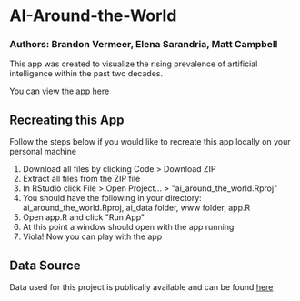# AI-Around-the-World
### Authors: Brandon Vermeer, Elena Sarandria, Matt Campbell
This app was created to visualize the rising prevalence of artificial intelligence within the past two decades.

You can view the app [here](www.google.com) 
## Recreating this App
Follow the steps below if you would like to recreate this app locally on your personal machine
1. Download all files by clicking Code > Download ZIP
2. Extract all files from the ZIP file
3. In RStudio click File > Open Project... > "ai_around_the_world.Rproj"
4. You should have the following in your directory: ai_around_the_world.Rproj, ai_data folder, www folder, app.R
5. Open app.R and click "Run App"
6. At this point a window should open with the app running
7. Viola! Now you can play with the app
## Data Source
Data used for this project is publically available and can be found [here](https://data.world/henritechcity/ai-world-mapping)
